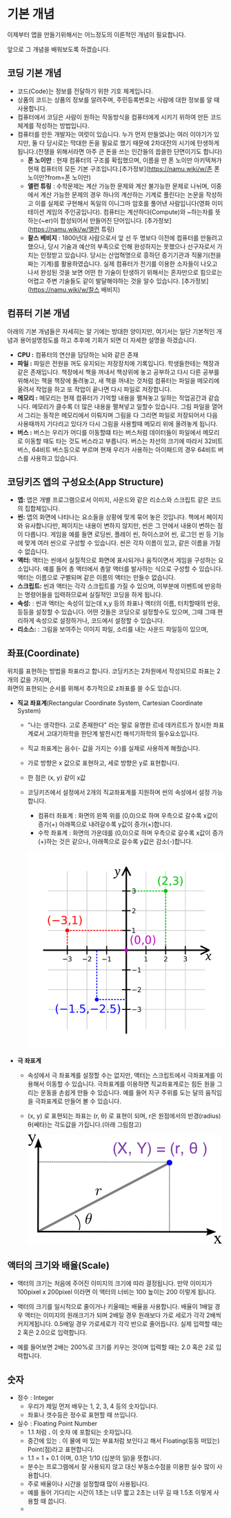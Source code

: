 # 기본 개념

이제부터 앱을 만들기위해서는 어느정도의 이론적인 개념이 필요합니다.

앞으로 그 개념을 배워보도록 하겠습니다.

## 코딩 기본 개념

* 코드\(Code\)는 정보를 전달하기 위한 기호 체계입니다.
* 상품의 코드는 상품의 정보를 알려주며, 주민등록번호는 사람에 대한 정보를 알 때 사용합니다.
* 컴퓨터에서 코딩은 사람이 원하는 작동방식을 컴퓨터에게 시키기 위하여 만든 코드체계를 작성하는 방법입니다.
* 컴퓨터를 만든 개발자는 여럿이 있습니다. 누가 먼저 만들었냐는 여러 이야기가 있지만, 둘 다 당시로는 막대한 돈을 필요로 했기 때문에 2차대전의 시기에 탄생하게 됩니다.\(전쟁을 위해서라면 아주 큰 돈을 쓰는 인간들의 씁쓸한 단면이기도 합니다\)
  * **폰 노이만** : 현재 컴퓨터의 구조를 확립했으며, 이름을 딴 폰 노이만 아키텍쳐가 현재 컴퓨터의 모든 기본 구조입니다.[추가정보](https://namu.wiki/w/존 폰 노이만?from=폰 노이만)
  * **앨런 튜링** : 수학문제는 계산 가능한 문제와 계산 불가능한 문제로 나뉘며, 이중에서 계산 가능한 문제의 경우 하나의 계산하는 기계로 풀린다는 논문을 작성하고 이를 실제로 구현해서 독일의 이니그마 암호를 풀어낸 사람입니다\(영화 이미테이션 게임의 주인공입니다\). 컴퓨터는 계산하다\(Compute\)와 ~하는자를 뜻하는\(~er\)이 합성되어서 만들어진 단어입니다. [추가정보](https://namu.wiki/w/앨런 튜링)
  * **찰스 베비지** : 1800년대 사람으로서 앞 선 두 명보다 이전에 컴퓨터를 만들려고 했으나, 당시 기술과 예산의 부족으로 인해 완성하지는 못했으나 선구자로서 가치는 인정받고 있습니다. 당시는 산업혁명으로 흥하던 증기기관과 직물기\(천을 짜는 기계\)를 활용하였습니다. 실제 컴퓨터가 전기를 이용한 소자들이 나오고 나서 완성된 것을 보면 어떤 한 기술이 탄생하기 위해서는 혼자만으로 힘으로는 어렵고 주변 기술들도 같이 발달해야하는 것을 알수 있습니다. [추가정보](https://namu.wiki/w/찰스 배비지)

## 컴퓨터 기본 개념

아래의 기본 개념들은 자세히는 알 기에는 방대한 양이지만, 여기서는 일단 기본적인 개념과 용어설명정도를 하고 추후에 기회가 되면 더 자세한 설명을 하겠습니다.

* **CPU :** 컴퓨터의 연산을 담당하는 뇌와 같은 존재
* **파일 :** 파일은 전원을 꺼도 유지되는 저장장치에 기록입니다. 학생들한테는 책장과 같은 존재입니다. 책장에서 책을 꺼내서 책상위에 놓고 공부하고 다시 다른 공부를 위해서는 책을 책장에 돌려놓고, 새 책을 꺼내는 것처럼 컴퓨터는 파일을 메모리에 올려서 작업을 하고 또 작업이 끝나면 다시 파일로 저장합니다.
* **메모리 :** 메모리는 현재 컴퓨터가 기억할 내용을 펼쳐놓고 일하는 작업공간과 같습니다. 메모리가 클수록 더 많은 내용을 펼쳐넣고 일할수 있습니다. 그림 파일을 열어서 그리는 동작은 메모리에서 이뤄지며 그림을 다 그리면 파일로 저장되어서 다음 사용때까지 기다리고 있다가 다시 그림을 사용할때 메모리 위에 올려놓게 됩니다.
* **버스 :** 버스는 우리가 어디를 이동할떄 타는 버스처럼 데이터들이 파일에서 메모리로 이동할 때도 타는 것도 버스라고 부릅니다. 버스는 차선의 크기에 따라서 32비트 버스, 64비트 버스등으로 부르며 현재 우리가 사용하는 아이패드의 경우 64비트 버스를 사용하고 있습니다.

## 코딩키즈 앱의 구성요소\(App Structure\)

* **앱:** 앱은 개별 프로그램으로서 이미지, 사운드와 같은 리소스와 스크립트 같은 코드의 집합체입니다.
* **씬:** 앱의 화면에 나타나는 요소들을 상황에 맞게 묶어 놓은 것입니다. 책에서 페이지와 유사합니다만, 페이지는 내용이 변하지 않지만, 씬은 그 안에서 내용이 변하는 점이 다릅니다. 게임을 예를 들면 로딩씬, 플레이 씬, 하이스코어 씬, 로그인 씬 등 기능에 맞게 여러 씬으로 구성할 수 있습니다. 씬은 각자 이름이 있고, 같은 이름을 가질 수 없습니다.
* **액터:** 액터는 씬에서 실질적으로 화면에 표시되거나 움직이면서 게임을 구성하는 요소입니다. 예를 들어 총 액터에서 총알 액터를 발사하는 식으로 구성할 수 있습니다. 액터는 이름으로 구별되며 같은 이름의 액터는 만들수 없습니다.
* **스크립트:** 씬과 액터는 각각 스크립트를 가질 수 있으며, 이부분에 이벤트에 반응하는 명령어들을 입력하므로써 실질적인 코딩을 하게 됩니다.
* **속성:** : 씬과 액터는 속성이 있는데 x,y 등의 좌표나 액터의 이름, 터치할때의 반응, 등등을 설정할 수 있습니다. 어떤 것들은 코딩으로 설정할수도 있으며, 그때 그때 편리하게 속성으로 설정하거나, 코드에서 설정할 수 있습니다.
* **리소스:** : 그림을 보여주는 이미지 파일, 소리를 내는 사운드 파일등이 있으며, 

## 좌표\(Coordinate\)

위치를 표현하는 방법을 좌표라고 합니다. 코딩키즈는 2차원에서 작성되므로 좌표는 2개의 값을 가지며,   
화면의 표현되는 순서를 위해서 추가적으로 z좌표를 쓸 수도 있습니다.

* **직교 좌표계**\(Rectangular Coordinate System, Cartesian Coordinate System\)

  * "나는 생각한다. 고로 존재한다" 라는 말로 유명한 르네 데카르트가 창시한 좌표계로서 고대기하학을 한단계 발전시킨 해석기하학의 필수요소입니다.
  * 직교 좌표계는 음수\(- 값을 가지는 수\)를 실제로 사용하게 해줬습니다.
  * 가로 방향은 x 값으로 표현하고, 세로 방향은 y로 표현합니다.
  * 한 점은 \(x, y\) 같이 x값
  * 코딩키즈에서 설정에서 2개의 직교좌표계를 지원하며 씬의 속성에서 설정 가능합니다.

    * 컴퓨터 좌표계 : 화면의 왼쪽 위를 \(0,0\)으로 하며 우측으로 갈수록 x값이 증가\(+\) 아래쪽으로 내려갈수록 y값이 증가\(+\)합니다.
    * 수학 좌표계 : 화면의 가운데를 \(0,0\)으로 하며 우측으로 갈수록 x값이 증가\(+\)하는 것은 같으나, 아래쪽으로 갈수록 y값은 감소\(-\)합니다.    

    ![cartesian-coordinate](assets/cartesian_coordinate.png)

* **극 좌표계**

  * 속성에서 극 좌표계를 설정할 수는 없지만, 액터는 스크립트에서 극좌표계를 이용해서 이동할 수 있습니다. 극좌표계를 이용하면 직교좌표계로는 힘든 원을 그리는 운동을 손쉽게 만들 수 있습니다. 예를 들어 지구 주위를 도는 달의 움직임을 극좌표계로 만들어 볼 수 있습니다.
  * \(x, y\) 로 표현되는 좌표는 \(r, θ\) 로 표현이 되며, r은 원점에서의 반경\(radius\) θ\(쎄타\)는 각도값을 가집니다.\(아래 그림참고\)

    ![polar-coordinate](assets/polar_coordinate.png)

## 액터의 크기와 배율\(Scale\)

* 액터의 크기는 처음에 주어진 이미지의 크기에 따라 결정됩니다. 만약 이미지가 100pixel x 200pixel 이라면 이 액터의 너비는 100 높이는 200 이렇게 됩니다.
* 액터의 크기를 일시적으로 줄이거나 키울때는 배율을 사용합니다. 배율이 1배일 경우 액터는 이미지의 원래크기가 되며 2배일 경우 원래보다 가로 세로가 각각 2배씩 커지게됩니다. 0.5배일 경우 가로세로가 각각 반으로 줄어듭니다. 실제 입력할 때는 2 혹은 2.0으로 입력합니다.

* 예를 들어보면 2배는 200%로 크기를 키우는 것이며 입력할 때는 2.0 혹은 2로 입력합니다.

## 숫자

* 정수 : Integer
  * 우리가 제일 먼저 배우는 1, 2, 3, 4 등의 숫자입니다.
  * 좌표나 갯수등은 정수로 표현할 때 쓰입니다.
* 실수 : Floating Point Number
  * 1.1 처럼 **.** 이 숫자 에 포함되는 숫자입니다.
  * 중간에 있는 . 이 물에 떠 있는 부표처럼 보인다고 해서 Floating\(둥둥 떠있는\) Point\(점\)라고 표현합니다.
  * 1.1 = 1 + 0.1 이며, 0.1은 1/10 \(십분의 일\)을 뜻합니다.
  * 분수는 프로그램에서 잘 사용되지 않고 대신 부동소수점을 이용한 실수 많이 사용합니다.
  * 주로 배율이나 시간을 설정할떄 많이 사용됩니다. 
  * 예를 들어 기다리는 시간이 1초는 너무 짧고 2초는 너무 길 때 1.5초 이렇게 사용할 때 씁니다.
  * 



